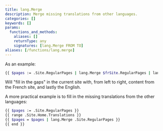 ```yaml
---
title: lang.Merge
description: Merge missing translations from other languages.
categories: []
keywords: []
params:
  functions_and_methods:
    aliases: []
    returnType: any
    signatures: [lang.Merge FROM TO]
aliases: [/functions/lang.merge]
---
```


As an example:

```sh
{{ $pages := .Site.RegularPages | lang.Merge $frSite.RegularPages | lang.Merge $enSite.RegularPages }}
```

Will "fill in the gaps" in the current site with, from left to right, content from the French site, and lastly the English.

A more practical example is to fill in the missing translations from the other languages:

```sh
{{ $pages := .Site.RegularPages }}
{{ range .Site.Home.Translations }}
{{ $pages = $pages | lang.Merge .Site.RegularPages }}
{{ end }}
 ```
